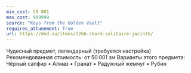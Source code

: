 ```yaml
---
min_cost: 50 001
max_cost: 999999
source: "Keys from the Golden Vault"
requires_attunement: True
url: https://dnd.su/items/5266-shard-solitaire-jacinth/
---
```


Чудесный предмет, легендарный (требуется настройка)
Рекомендованная стоимость: от 50 001 зм
Варианты этого предмета: Чёрный сапфир • Алмаз • Гранат • Радужный жемчуг • Рубин